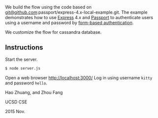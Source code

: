 

We build the flow using the code based on git@github.com:passport/express-4.x-local-example.git. The example demonstrates how to use [Express](http://expressjs.com/) 4.x and [Passport](http://passportjs.org/) to authenticate users using a username and password by [form-based authentication](https://en.wikipedia.org/wiki/HTTP%2BHTML_form-based_authentication).

We customize the flow for cassandra database. 

## Instructions

Start the server.

```bash
$ node server.js
```

Open a web browser [http://localhost:3000/](http://127.0.0.1:3000/)
Log in using username `kitty` and password `hello`.


Hao Zhuang, and Zhou Fang

UCSD CSE 

2015 Nov. 


